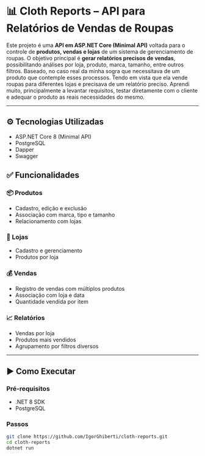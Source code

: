 # 📊 Cloth Reports – API para Relatórios de Vendas de Roupas

Este projeto é uma **API em ASP.NET Core (Minimal API)** voltada para o controle de **produtos, vendas e lojas** de um sistema de gerenciamento de roupas. O objetivo principal é **gerar relatórios precisos de vendas**, possibilitando análises por loja, produto, marca, tamanho, entre outros filtros. Baseado, no caso real da minha sogra que necessitava de um produto que contemple esses processos. Tendo em vista que ela vende roupas para diferentes lojas e precisava de um relatório preciso. Aprendi muito, principalmente a levantar requisitos, testar diretamente com o cliente e adequar o produto as reais necessidades do mesmo.

---

## ⚙️ Tecnologias Utilizadas

- ASP.NET Core 8 (Minimal API)
- PostgreSQL
- Dapper
- Swagger

## ✅ Funcionalidades

### 📦 Produtos
- Cadastro, edição e exclusão
- Associação com marca, tipo e tamanho
- Relacionamento com lojas

### 🏬 Lojas
- Cadastro e gerenciamento
- Produtos por loja

### 💰 Vendas
- Registro de vendas com múltiplos produtos
- Associação com loja e data
- Quantidade vendida por item

### 📈 Relatórios
- Vendas por loja
- Produtos mais vendidos
- Agrupamento por filtros diversos

---

## ▶️ Como Executar

### Pré-requisitos

- .NET 8 SDK
- PostgreSQL

### Passos

```bash
git clone https://github.com/IgorGhiberti/cloth-reports.git
cd cloth-reports
dotnet run
